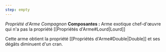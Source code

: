 ```yaml
---
step: empty
---
```

_Propriété d'Arme Compagnon_
__Composantes :__ Arme exotique chef-d'œuvre qui n'a pas la propriété [[Propriétés d'Arme#Lourd|Lourd]]

Cette arme obtient la propriété [[Propriétés d'Arme#Double|Double]] et ses dégâts diminuent d'un cran.